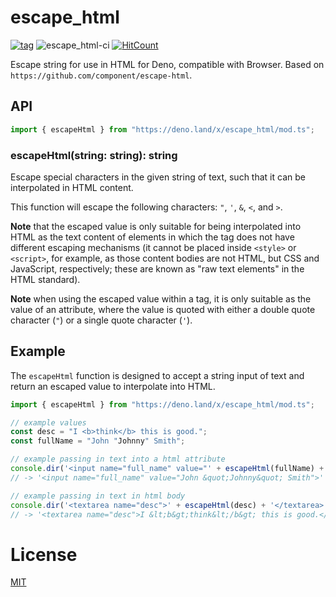 # escape_html

[![tag](https://img.shields.io/github/tag/ako-deno/escape_html.svg)](https://github.com/ako-deno/escape_html/tags)
![escape_html-ci](https://github.com/ako-deno/escape_html/workflows/escape_html-ci/badge.svg)
[![HitCount](http://hits.dwyl.com/ako-deno/escape_html.svg)](http://hits.dwyl.com/ako-deno/escape_html)

Escape string for use in HTML for Deno, compatible with Browser. Based on `https://github.com/component/escape-html`.

## API

```js
import { escapeHtml } from "https://deno.land/x/escape_html/mod.ts";
```

### escapeHtml(string: string): string

Escape special characters in the given string of text, such that it can be
interpolated in HTML content.

This function will escape the following characters: `"`, `'`, `&`, `<`, and
`>`.

**Note** that the escaped value is only suitable for being interpolated into
HTML as the text content of elements in which the tag does not have different
escaping mechanisms (it cannot be placed inside `<style>` or `<script>`, for
example, as those content bodies are not HTML, but CSS and JavaScript,
respectively; these are known as "raw text elements" in the HTML standard).

**Note** when using the escaped value within a tag, it is only suitable as
the value of an attribute, where the value is quoted with either a double
quote character (`"`) or a single quote character (`'`).

## Example

The `escapeHtml` function is designed to accept a string input of text and
return an escaped value to interpolate into HTML.

```js
import { escapeHtml } from "https://deno.land/x/escape_html/mod.ts";

// example values
const desc = "I <b>think</b> this is good.";
const fullName = "John "Johnny" Smith";

// example passing in text into a html attribute
console.dir('<input name="full_name" value="' + escapeHtml(fullName) + '">')
// -> '<input name="full_name" value="John &quot;Johnny&quot; Smith">'

// example passing in text in html body
console.dir('<textarea name="desc">' + escapeHtml(desc) + '</textarea>')
// -> '<textarea name="desc">I &lt;b&gt;think&lt;/b&gt; this is good.</textarea>'
```

# License

[MIT](./LICENSE)
